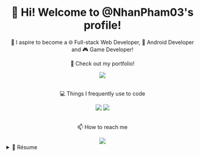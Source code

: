 <h1 align='center'>
    👋 Hi! Welcome to @NhanPham03's profile!
</h1>

<p align='center'>
    🔰 I aspire to become a 🌐 Full-stack Web Developer, 📱 Android Developer and 🎮 Game Developer!
</p>

<div>
    <p align='center'>👀 Check out my portfolio!</p>
    <div align='center'>
        <a href='https://nhanpham03.github.io/portfolio/'>
            <img src='https://img.shields.io/badge/GitHub%20Pages-222222?style=for-the-badge&logo=GitHub%20Pages&logoColor=white' />
        </a>
    </div>
</div><br>

<div>
    <p align='center'>💻 Things I frequently use to code</p>
    <div align='center'>
        <img src='https://img.shields.io/badge/VSCode-0078D4?style=for-the-badge&logo=visual%20studio%20code&logoColor=white' />
        <img src='https://img.shields.io/badge/TypeScript-007ACC?style=for-the-badge&logo=typescript&logoColor=white' />
    </div>
</div><br>

<div align='center'>
    <p align='center'>📫 How to reach me</p>
    <a href='mailto:ph.nhan03@gmail.com'>
        <img src='https://img.shields.io/badge/Gmail-D14836?style=for-the-badge&logo=gmail&logoColor=white' />
    </a>
</div>

<details>
    <summary> 📃 Résume</summary>

## Education
- 📚 **Information Technology - Software Engineering**\
📅 2021 - 2025\
📍 **HCMC University of Technology and Education** - Ho Chi Minh, Vietnam

- 📚 **Game Development**\
📅 2022 - On hold\
📎 **Self-taught**

- 📚 **Mobile Development (Android)**\
📅 2023 - Now\
📎 **HCMC University of Technology and Education** - Ho Chi Minh, Vietnam

- 📚 **Web Development**\
📅 2023 - Now\
📎 **Self-taught**

## Experience
🚫 It's empty, for now...

</details>
